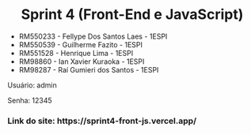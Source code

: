 <h1 align="center"> Sprint 4 (Front-End e JavaScript) </h1>

<ul> 
  <li> RM550233 - Fellype Dos Santos Laes - 1ESPI</li>
  <li> RM550539 - Guilherme Fazito - 1ESPI </li>
  <li> RM551528 - Henrique Lima - 1ESPI </li>
  <li> RM98860 - Ian Xavier Kuraoka - 1ESPI </li>
  <li> RM98287 - Raí Gumieri dos Santos - 1ESPI </li>
</ul>

<p> Usuário: admin </p>
<p> Senha: 12345 </p>

<h3> Link do site: https://sprint4-front-js.vercel.app/ </h3>
